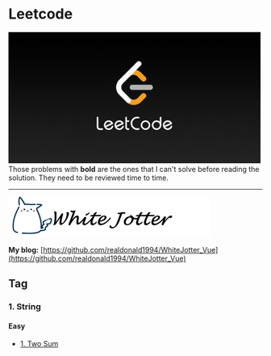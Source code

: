 # Leetcode 

![](https://raw.githubusercontent.com/realdonald1994/blog-resources/master/img/leetcode.jpeg)
Those problems with **bold** are the ones that I can't solve before reading the solution. They need to be
reviewed time to time.

---

![wjlogo.png](https://raw.githubusercontent.com/realdonald1994/blog-resources/master/img/blog.png)

**My blog:** [https://github.com/realdonald1994/WhiteJotter_Vue](https://github.com/realdonald1994/WhiteJotter_Vue)
## Tag
 ### 1. String
#### Easy
- [1. Two Sum](./docs/notes/easy/1_Two_Sum.md)


